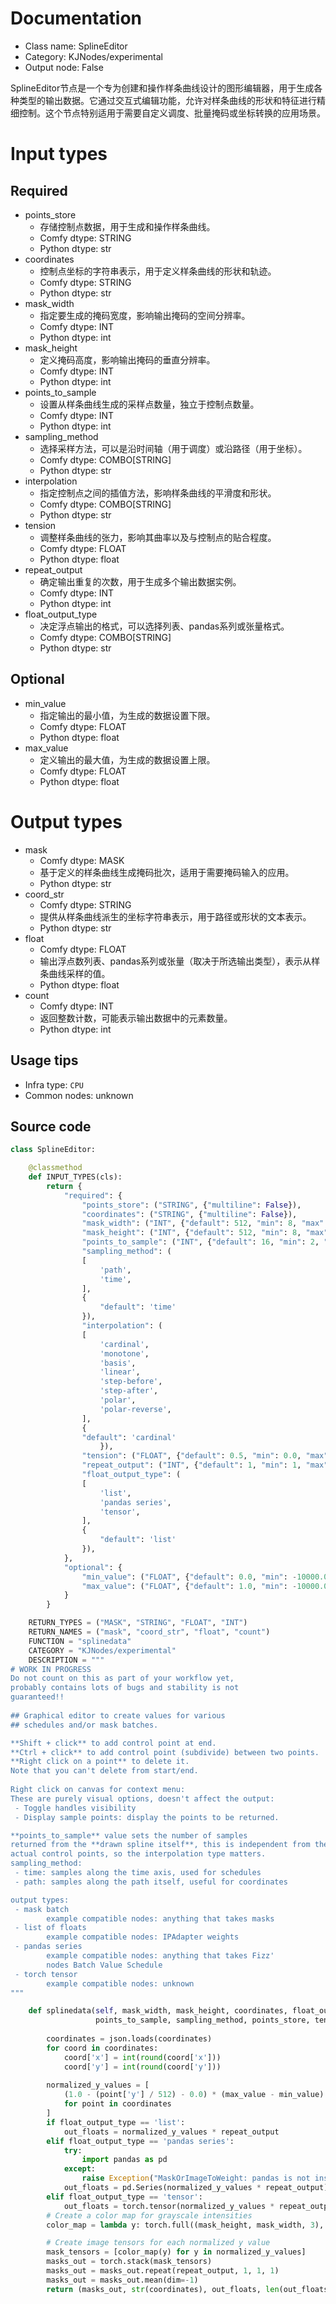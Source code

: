 
# Documentation
- Class name: SplineEditor
- Category: KJNodes/experimental
- Output node: False

SplineEditor节点是一个专为创建和操作样条曲线设计的图形编辑器，用于生成各种类型的输出数据。它通过交互式编辑功能，允许对样条曲线的形状和特征进行精细控制。这个节点特别适用于需要自定义调度、批量掩码或坐标转换的应用场景。

# Input types
## Required
- points_store
    - 存储控制点数据，用于生成和操作样条曲线。
    - Comfy dtype: STRING
    - Python dtype: str
- coordinates
    - 控制点坐标的字符串表示，用于定义样条曲线的形状和轨迹。
    - Comfy dtype: STRING
    - Python dtype: str
- mask_width
    - 指定要生成的掩码宽度，影响输出掩码的空间分辨率。
    - Comfy dtype: INT
    - Python dtype: int
- mask_height
    - 定义掩码高度，影响输出掩码的垂直分辨率。
    - Comfy dtype: INT
    - Python dtype: int
- points_to_sample
    - 设置从样条曲线生成的采样点数量，独立于控制点数量。
    - Comfy dtype: INT
    - Python dtype: int
- sampling_method
    - 选择采样方法，可以是沿时间轴（用于调度）或沿路径（用于坐标）。
    - Comfy dtype: COMBO[STRING]
    - Python dtype: str
- interpolation
    - 指定控制点之间的插值方法，影响样条曲线的平滑度和形状。
    - Comfy dtype: COMBO[STRING]
    - Python dtype: str
- tension
    - 调整样条曲线的张力，影响其曲率以及与控制点的贴合程度。
    - Comfy dtype: FLOAT
    - Python dtype: float
- repeat_output
    - 确定输出重复的次数，用于生成多个输出数据实例。
    - Comfy dtype: INT
    - Python dtype: int
- float_output_type
    - 决定浮点输出的格式，可以选择列表、pandas系列或张量格式。
    - Comfy dtype: COMBO[STRING]
    - Python dtype: str
## Optional
- min_value
    - 指定输出的最小值，为生成的数据设置下限。
    - Comfy dtype: FLOAT
    - Python dtype: float
- max_value
    - 定义输出的最大值，为生成的数据设置上限。
    - Comfy dtype: FLOAT
    - Python dtype: float

# Output types
- mask
    - Comfy dtype: MASK
    - 基于定义的样条曲线生成掩码批次，适用于需要掩码输入的应用。
    - Python dtype: str
- coord_str
    - Comfy dtype: STRING
    - 提供从样条曲线派生的坐标字符串表示，用于路径或形状的文本表示。
    - Python dtype: str
- float
    - Comfy dtype: FLOAT
    - 输出浮点数列表、pandas系列或张量（取决于所选输出类型），表示从样条曲线采样的值。
    - Python dtype: float
- count
    - Comfy dtype: INT
    - 返回整数计数，可能表示输出数据中的元素数量。
    - Python dtype: int


## Usage tips
- Infra type: `CPU`
- Common nodes: unknown


## Source code
```python
class SplineEditor:

    @classmethod
    def INPUT_TYPES(cls):
        return {
            "required": {
                "points_store": ("STRING", {"multiline": False}),
                "coordinates": ("STRING", {"multiline": False}),
                "mask_width": ("INT", {"default": 512, "min": 8, "max": 4096, "step": 8}),
                "mask_height": ("INT", {"default": 512, "min": 8, "max": 4096, "step": 8}),
                "points_to_sample": ("INT", {"default": 16, "min": 2, "max": 1000, "step": 1}),
                "sampling_method": (
                [   
                    'path',
                    'time',
                ],
                {
                    "default": 'time'
                }),
                "interpolation": (
                [   
                    'cardinal',
                    'monotone',
                    'basis',
                    'linear',
                    'step-before',
                    'step-after',
                    'polar',
                    'polar-reverse',
                ],
                {
                "default": 'cardinal'
                    }),
                "tension": ("FLOAT", {"default": 0.5, "min": 0.0, "max": 1.0, "step": 0.01}),
                "repeat_output": ("INT", {"default": 1, "min": 1, "max": 4096, "step": 1}),
                "float_output_type": (
                [   
                    'list',
                    'pandas series',
                    'tensor',
                ],
                {
                    "default": 'list'
                }),
            },
            "optional": {
                "min_value": ("FLOAT", {"default": 0.0, "min": -10000.0, "max": 10000.0, "step": 0.01}),
                "max_value": ("FLOAT", {"default": 1.0, "min": -10000.0, "max": 10000.0, "step": 0.01}),
            }
        }

    RETURN_TYPES = ("MASK", "STRING", "FLOAT", "INT")
    RETURN_NAMES = ("mask", "coord_str", "float", "count")
    FUNCTION = "splinedata"
    CATEGORY = "KJNodes/experimental"
    DESCRIPTION = """
# WORK IN PROGRESS  
Do not count on this as part of your workflow yet,  
probably contains lots of bugs and stability is not  
guaranteed!!  
  
## Graphical editor to create values for various   
## schedules and/or mask batches.  

**Shift + click** to add control point at end.
**Ctrl + click** to add control point (subdivide) between two points.  
**Right click on a point** to delete it.    
Note that you can't delete from start/end.  
  
Right click on canvas for context menu:  
These are purely visual options, doesn't affect the output:  
 - Toggle handles visibility
 - Display sample points: display the points to be returned.  

**points_to_sample** value sets the number of samples  
returned from the **drawn spline itself**, this is independent from the  
actual control points, so the interpolation type matters.  
sampling_method: 
 - time: samples along the time axis, used for schedules  
 - path: samples along the path itself, useful for coordinates  

output types:
 - mask batch  
        example compatible nodes: anything that takes masks  
 - list of floats
        example compatible nodes: IPAdapter weights  
 - pandas series
        example compatible nodes: anything that takes Fizz'  
        nodes Batch Value Schedule  
 - torch tensor  
        example compatible nodes: unknown
"""

    def splinedata(self, mask_width, mask_height, coordinates, float_output_type, interpolation, 
                   points_to_sample, sampling_method, points_store, tension, repeat_output, min_value=0.0, max_value=1.0):
        
        coordinates = json.loads(coordinates)
        for coord in coordinates:
            coord['x'] = int(round(coord['x']))
            coord['y'] = int(round(coord['y']))
            
        normalized_y_values = [
            (1.0 - (point['y'] / 512) - 0.0) * (max_value - min_value) + min_value
            for point in coordinates
        ]
        if float_output_type == 'list':
            out_floats = normalized_y_values * repeat_output
        elif float_output_type == 'pandas series':
            try:
                import pandas as pd
            except:
                raise Exception("MaskOrImageToWeight: pandas is not installed. Please install pandas to use this output_type")
            out_floats = pd.Series(normalized_y_values * repeat_output),
        elif float_output_type == 'tensor':
            out_floats = torch.tensor(normalized_y_values * repeat_output, dtype=torch.float32)
        # Create a color map for grayscale intensities
        color_map = lambda y: torch.full((mask_height, mask_width, 3), y, dtype=torch.float32)

        # Create image tensors for each normalized y value
        mask_tensors = [color_map(y) for y in normalized_y_values]
        masks_out = torch.stack(mask_tensors)
        masks_out = masks_out.repeat(repeat_output, 1, 1, 1)
        masks_out = masks_out.mean(dim=-1)
        return (masks_out, str(coordinates), out_floats, len(out_floats))

```
